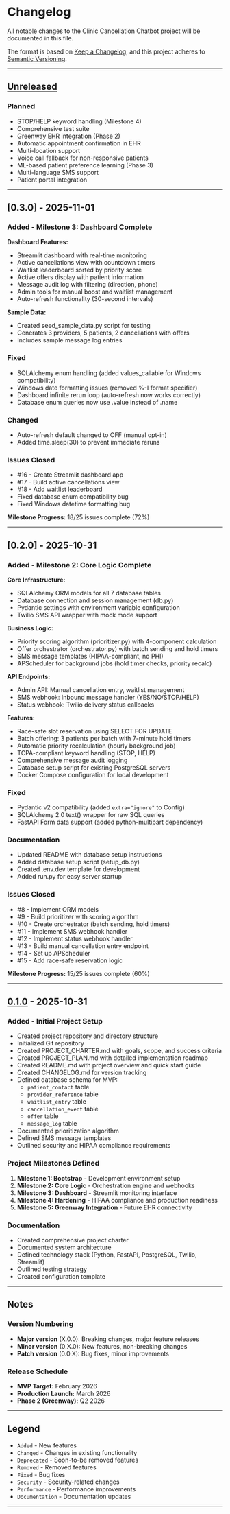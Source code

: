 # Changelog

All notable changes to the Clinic Cancellation Chatbot project will be documented in this file.

The format is based on [Keep a Changelog](https://keepachangelog.com/en/1.0.0/),
and this project adheres to [Semantic Versioning](https://semver.org/spec/v2.0.0.html).

---

## [Unreleased]

### Planned
- STOP/HELP keyword handling (Milestone 4)
- Comprehensive test suite
- Greenway EHR integration (Phase 2)
- Automatic appointment confirmation in EHR
- Multi-location support
- Voice call fallback for non-responsive patients
- ML-based patient preference learning (Phase 3)
- Multi-language SMS support
- Patient portal integration

---

## [0.3.0] - 2025-11-01

### Added - Milestone 3: Dashboard Complete

**Dashboard Features:**
- Streamlit dashboard with real-time monitoring
- Active cancellations view with countdown timers
- Waitlist leaderboard sorted by priority score
- Active offers display with patient information
- Message audit log with filtering (direction, phone)
- Admin tools for manual boost and waitlist management
- Auto-refresh functionality (30-second intervals)

**Sample Data:**
- Created seed_sample_data.py script for testing
- Generates 3 providers, 5 patients, 2 cancellations with offers
- Includes sample message log entries

### Fixed
- SQLAlchemy enum handling (added values_callable for Windows compatibility)
- Windows date formatting issues (removed %-I format specifier)
- Dashboard infinite rerun loop (auto-refresh now works correctly)
- Database enum queries now use .value instead of .name

### Changed
- Auto-refresh default changed to OFF (manual opt-in)
- Added time.sleep(30) to prevent immediate reruns

### Issues Closed
- #16 - Create Streamlit dashboard app
- #17 - Build active cancellations view
- #18 - Add waitlist leaderboard
- Fixed database enum compatibility bug
- Fixed Windows datetime formatting bug

**Milestone Progress:** 18/25 issues complete (72%)

---

## [0.2.0] - 2025-10-31

### Added - Milestone 2: Core Logic Complete

**Core Infrastructure:**
- SQLAlchemy ORM models for all 7 database tables
- Database connection and session management (db.py)
- Pydantic settings with environment variable configuration
- Twilio SMS API wrapper with mock mode support

**Business Logic:**
- Priority scoring algorithm (prioritizer.py) with 4-component calculation
- Offer orchestrator (orchestrator.py) with batch sending and hold timers
- SMS message templates (HIPAA-compliant, no PHI)
- APScheduler for background jobs (hold timer checks, priority recalc)

**API Endpoints:**
- Admin API: Manual cancellation entry, waitlist management
- SMS webhook: Inbound message handler (YES/NO/STOP/HELP)
- Status webhook: Twilio delivery status callbacks

**Features:**
- Race-safe slot reservation using SELECT FOR UPDATE
- Batch offering: 3 patients per batch with 7-minute hold timers
- Automatic priority recalculation (hourly background job)
- TCPA-compliant keyword handling (STOP, HELP)
- Comprehensive message audit logging
- Database setup script for existing PostgreSQL servers
- Docker Compose configuration for local development

### Fixed
- Pydantic v2 compatibility (added `extra="ignore"` to Config)
- SQLAlchemy 2.0 text() wrapper for raw SQL queries
- FastAPI Form data support (added python-multipart dependency)

### Documentation
- Updated README with database setup instructions
- Added database setup script (setup_db.py)
- Created .env.dev template for development
- Added run.py for easy server startup

### Issues Closed
- #8 - Implement ORM models
- #9 - Build prioritizer with scoring algorithm  
- #10 - Create orchestrator (batch sending, hold timers)
- #11 - Implement SMS webhook handler
- #12 - Implement status webhook handler
- #13 - Build manual cancellation entry endpoint
- #14 - Set up APScheduler
- #15 - Add race-safe reservation logic

**Milestone Progress:** 15/25 issues complete (60%)

---

## [0.1.0] - 2025-10-31

### Added - Initial Project Setup
- Created project repository and directory structure
- Initialized Git repository
- Created PROJECT_CHARTER.md with goals, scope, and success criteria
- Created PROJECT_PLAN.md with detailed implementation roadmap
- Created README.md with project overview and quick start guide
- Created CHANGELOG.md for version tracking
- Defined database schema for MVP:
  - `patient_contact` table
  - `provider_reference` table
  - `waitlist_entry` table
  - `cancellation_event` table
  - `offer` table
  - `message_log` table
- Documented prioritization algorithm
- Defined SMS message templates
- Outlined security and HIPAA compliance requirements

### Project Milestones Defined
1. **Milestone 1: Bootstrap** - Development environment setup
2. **Milestone 2: Core Logic** - Orchestration engine and webhooks
3. **Milestone 3: Dashboard** - Streamlit monitoring interface
4. **Milestone 4: Hardening** - HIPAA compliance and production readiness
5. **Milestone 5: Greenway Integration** - Future EHR connectivity

### Documentation
- Created comprehensive project charter
- Documented system architecture
- Defined technology stack (Python, FastAPI, PostgreSQL, Twilio, Streamlit)
- Outlined testing strategy
- Created configuration template

---

## Notes

### Version Numbering
- **Major version** (X.0.0): Breaking changes, major feature releases
- **Minor version** (0.X.0): New features, non-breaking changes
- **Patch version** (0.0.X): Bug fixes, minor improvements

### Release Schedule
- **MVP Target:** February 2026
- **Production Launch:** March 2026
- **Phase 2 (Greenway):** Q2 2026

---

## Legend

- `Added` - New features
- `Changed` - Changes in existing functionality
- `Deprecated` - Soon-to-be removed features
- `Removed` - Removed features
- `Fixed` - Bug fixes
- `Security` - Security-related changes
- `Performance` - Performance improvements
- `Documentation` - Documentation updates

---

[Unreleased]: https://github.com/dollythedog/clinic_cancellation_chatbot/compare/v0.1.0...HEAD
[0.1.0]: https://github.com/dollythedog/clinic_cancellation_chatbot/releases/tag/v0.1.0
